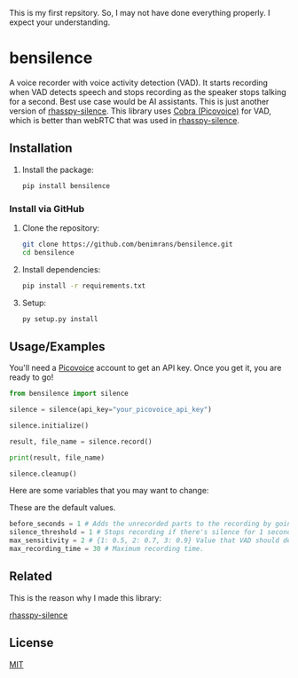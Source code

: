 
This is my first repsitory. So, I may not have done everything properly. I expect your understanding.

# bensilence
A voice recorder with voice activity detection (VAD). It starts recording when VAD detects speech and stops recording as the speaker stops talking for a second. Best use case would be AI assistants. This is just another version of [rhasspy-silence](https://github.com/rhasspy/rhasspy-silence). This library uses [Cobra (Picovoice)](https://picovoice.ai/platform/cobra/) for VAD, which is better than webRTC that was used in [rhasspy-silence](https://github.com/rhasspy/rhasspy-silence).



## Installation

1. Install the package:
    ``` bash
   pip install bensilence 
    ```
### Install via GitHub
1. Clone the repository:
   ``` bash
   git clone https://github.com/benimrans/bensilence.git
   cd bensilence
   ```
2. Install dependencies:
    ```bash
   pip install -r requirements.txt 
   ```
3. Setup:
    ```bash
   py setup.py install 
   ```
## Usage/Examples

You'll need a [Picovoice](https://picovoice.ai) account to get an API key. Once you get it, you are ready to go!

```python
from bensilence import silence

silence = silence(api_key="your_picovoice_api_key")

silence.initialize()

result, file_name = silence.record()

print(result, file_name)

silence.cleanup()
```

Here are some variables that you may want to change:

These are the default values.

```python
before_seconds = 1 # Adds the unrecorded parts to the recording by going back 1 second from the time the speech started.
silence_threshold = 1 # Stops recording if there's silence for 1 second. 
max_sensitivity = 2 # {1: 0.5, 2: 0.7, 3: 0.9} Value that VAD should detect to start recording.
max_recording_time = 30 # Maximum recording time.
```
## Related

This is the reason why I made this library:

[rhasspy-silence](https://github.com/rhasspy/rhasspy-silence)


## License

[MIT](https://choosealicense.com/licenses/mit/)

